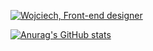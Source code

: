 [![Wojciech, Front-end designer](https://assets.selleo.com/banners/wbozek.svg)](https://selleo.com/)

[![Anurag's GitHub stats](https://github-readme-stats.vercel.app/api?username=tobob&show_icons=true&theme=rose_pine)](https://github.com/anuraghazra/github-readme-stats)

